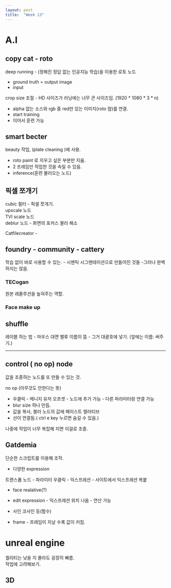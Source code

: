 ```yaml
---
layout: post
title:  "Week 13"
---
```


# A.I 

## copy cat - roto
deep running - (정해진 정답 없는 인공지능 학습)을 이용한 로토 노드  

- ground truth = output image
- input 

crop size 조절 - HD 사이즈가 러닝에는 너무 큰 사이즈임. (1920 * 1080 * 3 * n)  


- alpha 없는 소스와 rgb 중 red만 있는 이미지(roto 땀)를 연결.
- start training 
- 이어서 훈련 가능


## smart becter
beauty 작업, (plate cleaning )에 사용.   

- roto paint 로 지우고 싶은 부분만 지움.
- 2 프레임만 작업한 것을 속일 수 있음.
- inference(훈련 불러오는 노드)

## 픽셀 쪼개기  

cubic 필터 - 픽셀 쪼개기.   
upscale 노드   
TVI scale 노드   
deblur 노드 - 화면의 포커스 블러 해소  

Catfilecreator -

## foundry - community - cattery 

학습 없이 바로 사용할 수 있는. - 시멘틱 시그멘테이션으로 만들어진 것들 -그러나 완벽하지는 않음.

### TECogan 
원본 레졸루션을 높혀주는 역할.

### Face make up

## shuffle 

레이블 하는 법 - 마우스 대면 밸류 이름이 뜸 - 그거 대괄호에 넣기. (앞에는 이름: 써주기.)  

---
## control ( no op) node  
값을 조종하는 노드를 또 만들 수 있는 것.  

no op (아무것도 안한다는 뜻)  

- 우클릭 - 메니지 유저 오프셋 - 노드에 추가 가능 - 다른 파라미터랑 연결 가능  
- blur size 하나 만듬.
- 값을 복사, 블러 노드의 값에 페이스트 렐러티브 
- 선이 연결됨.( ctrl e key 누르면 숨길 수 있음.)  

나중에 작업이 너무 복잡해 지면 이걸로 조종.  


## Gatdemia 
단순한 스크립트를 이용해 조작.  
- 다양한 expression  

트랜스폼 노드 - 파라미터 우클릭 - 익스프레션 - 사이트에서 익스프레션 복붙   

- face realative(?)

- edit expression - 익스프레션 위치 나옴 - 연산 가능 
- 사인 코사인 등(함수)
- frame - 프레임이 지날 수록 값이 커짐.


# unreal engine
퀄리티는 낮을 지 몰라도 굉장히 빠름.  
작업에 고려해보기.

## 3D
